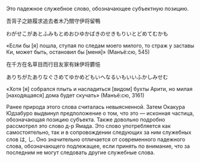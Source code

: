 Это падежное служебное слово, обозначающее субъектную позицию.

吾背子之跡履求追去者木乃關守伊将留鴨

わがせこがあとふみもとめおひゆかばきのせきもりいとどめてむかも

«Если бы [я] пошла, ступая по следам моего милого, то страж у заставы Ки, может быть, остановил бы [меня]» (Манъё:сю, 545)

在千方在名草目而行目友家有妹伊将欝悒

ありちがたありなぐさめてゆかめどもいへなるいもいいふかしみせむ

«Хотя [я] собрался плыть и насладиться [видом] бухты Арити, но милая [находящаяся] дома будет скучать» (Манъё:сю, 3161)

Ранее природа этого слова считалась невыясненной. Затем Окакура Юдзабуро выдвинул предположение о том, что это — исконная частица, обозначающая позицию субъекта. Также довольно подробно рассмотрел это слово д-р Ямада. Это слово употребляется как самостоятельно, так и в сопровождении следующих за ним служебных слов は, し. Оно значительно отличается от современного падежного слова, обозначающего подлежащее, если принять по внимание, что за последним не могут следовать другие служебные слова.



















